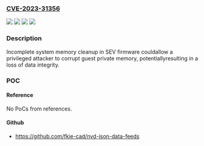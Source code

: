 ### [CVE-2023-31356](https://cve.mitre.org/cgi-bin/cvename.cgi?name=CVE-2023-31356)
![](https://img.shields.io/static/v1?label=Product&message=AMD%20EPYC%E2%84%A2%207003%20Processors&color=blue)
![](https://img.shields.io/static/v1?label=Product&message=AMD%20EPYC%E2%84%A2%209004%20Processors&color=blue)
![](https://img.shields.io/static/v1?label=Version&message=n%2Fa&color=blue)
![](https://img.shields.io/static/v1?label=Vulnerability&message=n%2Fa&color=brighgreen)

### Description

Incomplete system memory cleanup in SEV firmware couldallow a privileged attacker to corrupt guest private memory, potentiallyresulting in a loss of data integrity.

### POC

#### Reference
No PoCs from references.

#### Github
- https://github.com/fkie-cad/nvd-json-data-feeds

